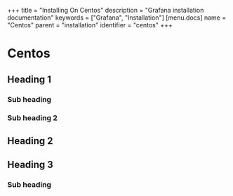 +++
title = "Installing On Centos"
description = "Grafana installation documentation"
keywords = ["Grafana", "Installation"]
[menu.docs]
name = "Centos"
parent = "installation"
identifier = "centos"
+++

# Centos

## Heading 1

### Sub heading

### Sub heading 2

## Heading 2

## Heading 3

### Sub heading

